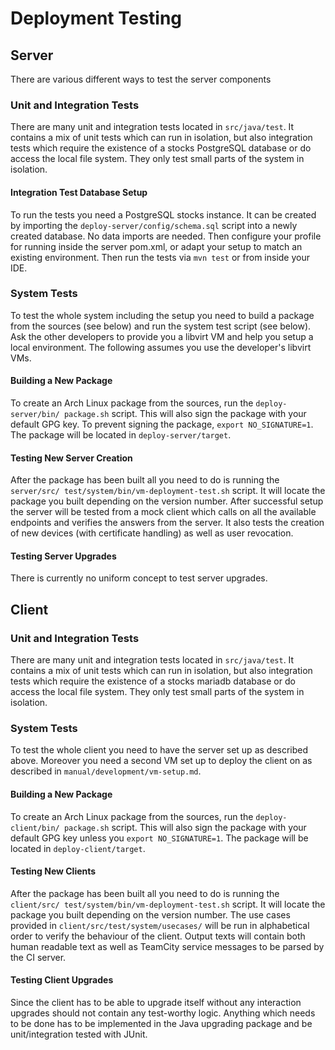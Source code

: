# Deployment Testing

## Server

There are various different ways to test the server components

### Unit and Integration Tests

There are many unit and integration tests located in `src/java/test`.
It contains a mix of unit tests which can run in isolation, but also
integration tests which require the existence of a stocks
PostgreSQL database or do access the local file system. They only test small
parts of the system in isolation.

#### Integration Test Database Setup

To run the tests you need a PostgreSQL stocks instance. It can be created by
importing the `deploy-server/config/schema.sql` script into a newly created
database. No data imports are needed. Then configure your profile for running
inside the server pom.xml, or adapt your setup to match an existing
environment. Then run the tests via `mvn test` or from inside your IDE.

### System Tests

To test the whole system including the setup you need to build a package from
the sources (see below) and run the system test script (see below).
Ask the other developers to provide you a libvirt VM and help you setup a
local environment. The following assumes you use the developer's libvirt VMs.

#### Building a New Package

To create an Arch Linux package from the sources, run the `deploy-server/bin/
package.sh` script. This will also sign the package with your default GPG key.
To prevent signing the package, `export NO_SIGNATURE=1`.
The package will be located in `deploy-server/target`.

#### Testing New Server Creation

After the package has been built all you need to do is running the `server/src/
test/system/bin/vm-deployment-test.sh` script. It will locate the package you
built depending on the version number.
After successful setup the server will be tested from a mock client which calls
on all the available endpoints and verifies the answers from the server. It
also tests the creation of new devices (with certificate handling) as well
as user revocation.

#### Testing Server Upgrades

There is currently no uniform concept to test server upgrades.

## Client

### Unit and Integration Tests

There are many unit and integration tests located in `src/java/test`.
It contains a mix of unit tests which can run in isolation, but also
integration tests which require the existence of a stocks
mariadb database or do access the local file system. They only test small
parts of the system in isolation.

### System Tests

To test the whole client you need to have the server set up as described above.
Moreover you need a second VM set up to deploy the client on as described in
`manual/development/vm-setup.md`.

#### Building a New Package

To create an Arch Linux package from the sources, run the `deploy-client/bin/
package.sh` script. This will also sign the package with your default GPG key
unless you `export NO_SIGNATURE=1`.
The package will be located in `deploy-client/target`.

#### Testing New Clients

After the package has been built all you need to do is running the `client/src/
test/system/bin/vm-deployment-test.sh` script. It will locate the package you
built depending on the version number.
The use cases provided in `client/src/test/system/usecases/` will be run in
alphabetical order to verify the behaviour of the client.
Output texts will contain both human readable text as well as TeamCity
service messages to be parsed by the CI server.

#### Testing Client Upgrades

Since the client has to be able to upgrade itself without any interaction
upgrades should not contain any test-worthy logic. Anything which needs to be
done has to be implemented in the Java upgrading package and be unit/integration
tested with JUnit.

